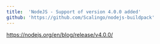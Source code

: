 ```yaml
---
title:	'NodeJS - Support of version 4.0.0 added'
github: 'https://github.com/Scalingo/nodejs-buildpack'
---
```


https://nodejs.org/en/blog/release/v4.0.0/
